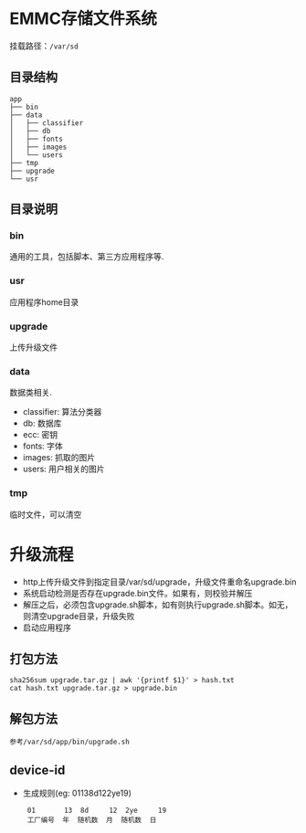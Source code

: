 # EMMC存储文件系统
 挂载路径：`/var/sd`

## 目录结构
	app
	├── bin
	├── data
	│   ├── classifier
	│   ├── db
	│   ├── fonts
	│   ├── images
	│   └── users
	├── tmp
	├── upgrade
	└── usr

## 目录说明

### bin
 通用的工具，包括脚本、第三方应用程序等.

### usr
 应用程序home目录

### upgrade
 上传升级文件

### data
 数据类相关.

 - classifier: 算法分类器
 - db: 数据库
 - ecc: 密钥
 - fonts: 字体
 - images: 抓取的图片
 - users: 用户相关的图片

### tmp
 临时文件，可以清空

# 升级流程
 - http上传升级文件到指定目录/var/sd/upgrade，升级文件重命名upgrade.bin
 - 系统启动检测是否存在upgrade.bin文件。如果有，则校验并解压
 - 解压之后，必须包含upgrade.sh脚本，如有则执行upgrade.sh脚本。如无，则清空upgrade目录，升级失败
 - 启动应用程序
 
## 打包方法
	sha256sum upgrade.tar.gz | awk '{printf $1}' > hash.txt
	cat hash.txt upgrade.tar.gz > upgrade.bin

## 解包方法
	参考/var/sd/app/bin/upgrade.sh

## device-id
 - 生成规则(eg: 01138d122ye19)


		01       13  8d     12  2ye     19
		工厂编号  年  随机数  月  随机数  日
